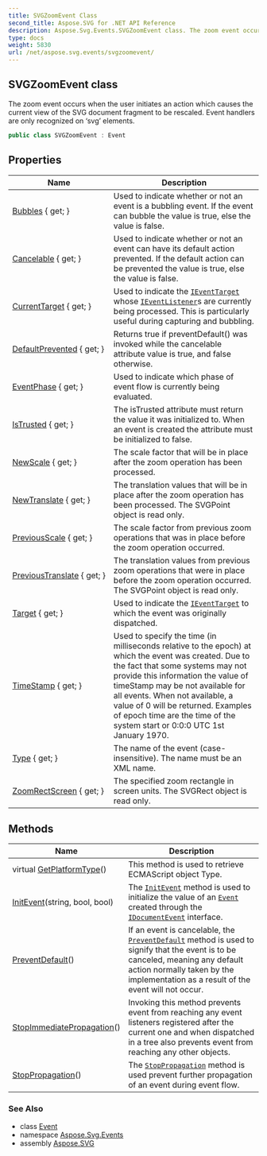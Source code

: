 ```yaml
---
title: SVGZoomEvent Class
second_title: Aspose.SVG for .NET API Reference
description: Aspose.Svg.Events.SVGZoomEvent class. The zoom event occurs when the user initiates an action which causes the current view of the SVG document fragment to be rescaled. Event handlers are only recognized on svg elements
type: docs
weight: 5830
url: /net/aspose.svg.events/svgzoomevent/
---
```

## SVGZoomEvent class

The zoom event occurs when the user initiates an action which causes the current view of the SVG document fragment to be rescaled. Event handlers are only recognized on ‘svg’ elements.

```csharp
public class SVGZoomEvent : Event
```

## Properties

| Name | Description |
| --- | --- |
| [Bubbles](../../aspose.svg.dom.events/event/bubbles/) { get; } | Used to indicate whether or not an event is a bubbling event. If the event can bubble the value is true, else the value is false. |
| [Cancelable](../../aspose.svg.dom.events/event/cancelable/) { get; } | Used to indicate whether or not an event can have its default action prevented. If the default action can be prevented the value is true, else the value is false. |
| [CurrentTarget](../../aspose.svg.dom.events/event/currenttarget/) { get; } | Used to indicate the [`IEventTarget`](../../aspose.svg.dom.events/ieventtarget/) whose [`IEventListener`](../../aspose.svg.dom.events/ieventlistener/)s are currently being processed. This is particularly useful during capturing and bubbling. |
| [DefaultPrevented](../../aspose.svg.dom.events/event/defaultprevented/) { get; } | Returns true if preventDefault() was invoked while the cancelable attribute value is true, and false otherwise. |
| [EventPhase](../../aspose.svg.dom.events/event/eventphase/) { get; } | Used to indicate which phase of event flow is currently being evaluated. |
| [IsTrusted](../../aspose.svg.dom.events/event/istrusted/) { get; } | The isTrusted attribute must return the value it was initialized to. When an event is created the attribute must be initialized to false. |
| [NewScale](../../aspose.svg.events/svgzoomevent/newscale/) { get; } | The scale factor that will be in place after the zoom operation has been processed. |
| [NewTranslate](../../aspose.svg.events/svgzoomevent/newtranslate/) { get; } | The translation values that will be in place after the zoom operation has been processed. The SVGPoint object is read only. |
| [PreviousScale](../../aspose.svg.events/svgzoomevent/previousscale/) { get; } | The scale factor from previous zoom operations that was in place before the zoom operation occurred. |
| [PreviousTranslate](../../aspose.svg.events/svgzoomevent/previoustranslate/) { get; } | The translation values from previous zoom operations that were in place before the zoom operation occurred. The SVGPoint object is read only. |
| [Target](../../aspose.svg.dom.events/event/target/) { get; } | Used to indicate the [`IEventTarget`](../../aspose.svg.dom.events/ieventtarget/) to which the event was originally dispatched. |
| [TimeStamp](../../aspose.svg.dom.events/event/timestamp/) { get; } | Used to specify the time (in milliseconds relative to the epoch) at which the event was created. Due to the fact that some systems may not provide this information the value of timeStamp may be not available for all events. When not available, a value of 0 will be returned. Examples of epoch time are the time of the system start or 0:0:0 UTC 1st January 1970. |
| [Type](../../aspose.svg.dom.events/event/type/) { get; } | The name of the event (case-insensitive). The name must be an XML name. |
| [ZoomRectScreen](../../aspose.svg.events/svgzoomevent/zoomrectscreen/) { get; } | The specified zoom rectangle in screen units. The SVGRect object is read only. |

## Methods

| Name | Description |
| --- | --- |
| virtual [GetPlatformType](../../aspose.svg.dom/domobject/getplatformtype/)() | This method is used to retrieve ECMAScript object Type. |
| [InitEvent](../../aspose.svg.dom.events/event/initevent/)(string, bool, bool) | The [`InitEvent`](../../aspose.svg.dom.events/event/initevent/) method is used to initialize the value of an [`Event`](../../aspose.svg.dom.events/event/) created through the [`IDocumentEvent`](../../aspose.svg.dom.events/idocumentevent/) interface. |
| [PreventDefault](../../aspose.svg.dom.events/event/preventdefault/)() | If an event is cancelable, the [`PreventDefault`](../../aspose.svg.dom.events/event/preventdefault/) method is used to signify that the event is to be canceled, meaning any default action normally taken by the implementation as a result of the event will not occur. |
| [StopImmediatePropagation](../../aspose.svg.dom.events/event/stopimmediatepropagation/)() | Invoking this method prevents event from reaching any event listeners registered after the current one and when dispatched in a tree also prevents event from reaching any other objects. |
| [StopPropagation](../../aspose.svg.dom.events/event/stoppropagation/)() | The [`StopPropagation`](../../aspose.svg.dom.events/event/stoppropagation/) method is used prevent further propagation of an event during event flow. |

### See Also

* class [Event](../../aspose.svg.dom.events/event/)
* namespace [Aspose.Svg.Events](../../aspose.svg.events/)
* assembly [Aspose.SVG](../../)
